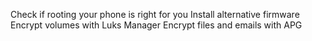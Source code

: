 Check if rooting your phone is right for you Install alternative
firmware Encrypt volumes with Luks Manager Encrypt files and emails with
APG
